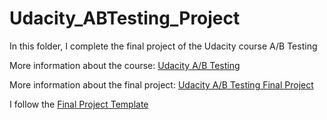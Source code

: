 # Udacity_ABTesting_Project
In this folder, I complete the final project of the Udacity course A/B Testing
</p>More information about the course: <a href = "https://www.udacity.com/course/ab-testing--ud257" title = "Udacity A/B Testing">Udacity A/B Testing</a>
</p>More information about the final project: <a href = "https://docs.google.com/document/d/1DNNI3-lMsVsMcF7eGUOIQOL0tLKfche3SXd7qweUEl4/edit?usp=sharing" title = "final project"> Udacity A/B Testing Final Project</a>
</p>I follow the <a href = "https://docs.google.com/document/d/1r7ri484bUgGzNfLWQWHoDJdjCN8GJWbYoioAk9NwTrs/edit?usp=sharing" title = "template">Final Project Template</a>
